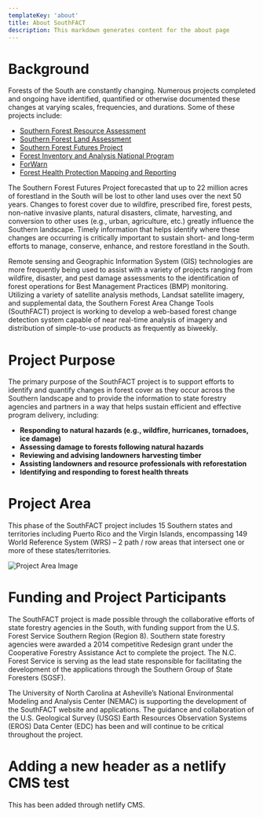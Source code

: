 ```yaml
---
templateKey: 'about'
title: About SouthFACT
description: This markdown generates content for the about page
---
```

# Background

Forests of the South are constantly changing. Numerous projects completed and ongoing have identified, quantified or otherwise documented these changes at varying scales, frequencies, and durations. Some of these projects include:

* [Southern Forest Resource Assessment](http://www.srs.fs.usda.gov/sustain/)
* [Southern Forest Land Assessment](http://tfsweb.tamu.edu/main/popup.aspx?id=5818)
* [Southern Forest Futures Project](http://www.srs.fs.usda.gov/futures/)
* [Forest Inventory and Analysis National Program](http://www.fia.fs.fed.us/)
* [ForWarn](http://forwarn.forestthreats.org/)
* [Forest Health Protection Mapping and Reporting](http://foresthealth.fs.usda.gov/portal)

The Southern Forest Futures Project forecasted that up to 22 million acres of forestland in the South will be lost to other land uses over the next 50 years. Changes to forest cover due to wildfire, prescribed fire, forest pests, non-native invasive plants, natural disasters, climate, harvesting, and conversion to other uses (e.g., urban, agriculture, etc.) greatly influence the Southern landscape. Timely information that helps identify where these changes are occurring is critically important to sustain short- and long-term efforts to manage, conserve, enhance, and restore forestland in the South.

Remote sensing and Geographic Information System (GIS) technologies are more frequently being used to assist with a variety of projects ranging from wildfire, disaster, and pest damage assessments to the identification of forest operations for Best Management Practices (BMP) monitoring. Utilizing a variety of satellite analysis methods, Landsat satellite imagery, and supplemental data, the Southern Forest Area Change Tools (SouthFACT) project is working to develop a web-based forest change detection system capable of near real-time analysis of imagery and distribution of simple-to-use products as frequently as biweekly.

# Project Purpose

The primary purpose of the SouthFACT project is to support efforts to identify and quantify changes in forest cover as they occur across the Southern landscape and to provide the information to state forestry agencies and partners in a way that helps sustain efficient and effective program delivery, including:

* **Responding to natural hazards (e.g., wildfire, hurricanes, tornadoes, ice damage)**
* **Assessing damage to forests following natural hazards**
* **Reviewing and advising landowners harvesting timber**
* **Assisting landowners and resource professionals with reforestation**
* **Identifying and responding to forest health threats**

# Project Area

This phase of the SouthFACT project includes 15 Southern states and territories including Puerto Rico and the Virgin Islands, encompassing 149 World Reference System (WRS) – 2 path / row areas that intersect one or more of these states/territories.

![Project Area Image](/img/prvi.jpg "Project Area Image")

# Funding and Project Participants

The SouthFACT project is made possible through the collaborative efforts of state forestry agencies in the South, with funding support from the U.S. Forest Service Southern Region (Region 8). Southern state forestry agencies were awarded a 2014 competitive Redesign grant under the Cooperative Forestry Assistance Act to complete the project. The N.C. Forest Service is serving as the lead state responsible for facilitating the development of the applications through the Southern Group of State Foresters (SGSF).

The University of North Carolina at Asheville’s National Environmental Modeling and Analysis Center (NEMAC) is supporting the development of the SouthFACT website and applications. The guidance and collaboration of the U.S. Geological Survey (USGS) Earth Resources Observation Systems (EROS) Data Center (EDC) has been and will continue to be critical throughout the project.

# Adding a new header as a netlify CMS test

This has been added through netlify CMS.